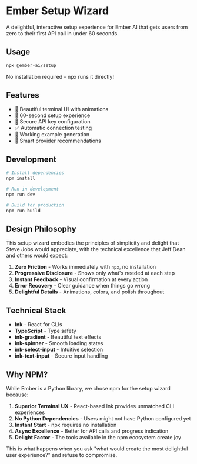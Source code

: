 # Ember Setup Wizard

A delightful, interactive setup experience for Ember AI that gets users from zero to their first API call in under 60 seconds.

## Usage

```bash
npx @ember-ai/setup
```

No installation required - npx runs it directly!

## Features

- 🎨 Beautiful terminal UI with animations
- 🚀 60-second setup experience
- 🔐 Secure API key configuration
- ✅ Automatic connection testing
- 📝 Working example generation
- 🎯 Smart provider recommendations

## Development

```bash
# Install dependencies
npm install

# Run in development
npm run dev

# Build for production
npm run build
```

## Design Philosophy

This setup wizard embodies the principles of simplicity and delight that Steve Jobs would appreciate, with the technical excellence that Jeff Dean and others would expect:

1. **Zero Friction** - Works immediately with `npx`, no installation
2. **Progressive Disclosure** - Shows only what's needed at each step
3. **Instant Feedback** - Visual confirmation at every action
4. **Error Recovery** - Clear guidance when things go wrong
5. **Delightful Details** - Animations, colors, and polish throughout

## Technical Stack

- **Ink** - React for CLIs
- **TypeScript** - Type safety
- **ink-gradient** - Beautiful text effects
- **ink-spinner** - Smooth loading states
- **ink-select-input** - Intuitive selection
- **ink-text-input** - Secure input handling

## Why NPM?

While Ember is a Python library, we chose npm for the setup wizard because:

1. **Superior Terminal UX** - React-based Ink provides unmatched CLI experiences
2. **No Python Dependencies** - Users might not have Python configured yet
3. **Instant Start** - npx requires no installation
4. **Async Excellence** - Better for API calls and progress indication
5. **Delight Factor** - The tools available in the npm ecosystem create joy

This is what happens when you ask "what would create the most delightful user experience?" and refuse to compromise.
